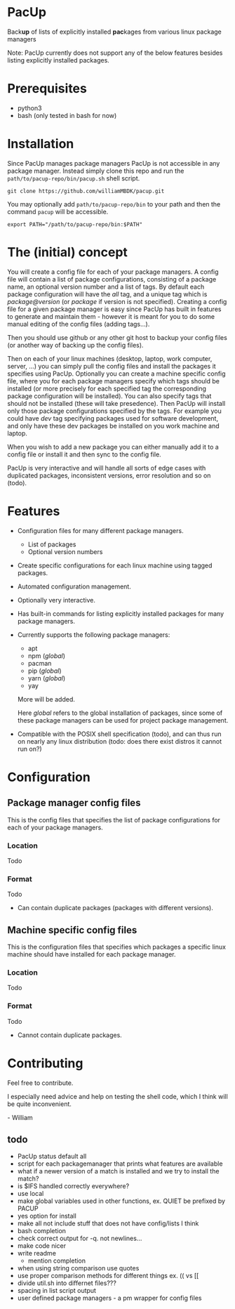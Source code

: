 # PacUp
Back**up** of lists of explicitly installed **pac**kages from various linux package managers

Note: PacUp currently does not support any of the below features besides listing explicitly installed packages.

# Prerequisites
* python3
* bash (only tested in bash for now)

# Installation
Since PacUp manages package managers PacUp is not accessible in any package manager. Instead simply clone this repo and run the `path/to/pacup-repo/bin/pacup.sh` shell script.

```shell
git clone https://github.com/williamMBDK/pacup.git
```

You may optionally add `path/to/pacup-repo/bin` to your path and then the command `pacup` will be accessible.
```shell
export PATH="/path/to/pacup-repo/bin:$PATH"
```

# The (initial) concept 
You will create a config file for each of your package managers.
A config file will contain a list of package configurations, consisting of a package name, an optional version number and a list of tags. By default each package configuration will have the *all* tag, and a unique tag which is *package@version* (or *package* if version is not specified).
Creating a config file for a given package manager is easy since PacUp has built in features to generate and maintain them - however it is meant for you to do some manual editing of the config files (adding tags...).

Then you should use github or any other git host to backup your config files (or another way of backing up the config files).

Then on each of your linux machines (desktop, laptop, work computer, server, ...) you can simply pull the config files and install the packages it specifies using PacUp. Optionally you can create a machine specific config file, where you for each package managers specify which tags should be installed (or more precisely for each specified tag the corresponding package configuration will be installed). You can also specify tags that should not be installed (these will take presedence). Then PacUp will install only those package configurations specified by the tags. For example you could have *dev* tag specifying packages used for software development, and only have these dev packages be installed on you work machine and laptop.

When you wish to add a new package you can either manually add it to a config file or install it and then sync to the config file.

PacUp is very interactive and will handle all sorts of edge cases with duplicated packages, inconsistent versions, error resolution and so on (todo).

# Features
* Configuration files for many different package managers.
    * List of packages
    * Optional version numbers
* Create specific configurations for each linux machine using tagged packages.
* Automated configuration management.
* Optionally very interactive.
* Has built-in commands for listing explicitly installed packages for many package managers.
* Currently supports the following package managers:
    * apt
    * npm (*global*)
    * pacman
    * pip (*global*)
    * yarn (*global*)
    * yay

    More will be added.

    Here *global* refers to the global installation of packages, since some of these package managers can be used for project package management.
* Compatible with the POSIX shell specification (todo), and can thus run on nearly any linux distribution (todo: does there exist distros it cannot run on?)

# Configuration 
## Package manager config files
This is the config files that specifies the list of package configurations for each of your package managers.
### Location
Todo
### Format
Todo
* Can contain duplicate packages (packages with different versions).
## Machine specific config files
This is the configuration files that specifies which packages a specific linux machine should have installed for each package manager.
### Location
Todo
### Format
Todo
* Cannot contain duplicate packages.

# Contributing
Feel free to contribute.

I especially need advice and help on testing the shell code, which I think will be quite inconvenient.

\- William

## todo
- PacUp status default all
- script for each packagemanager that prints what features are available
- what if a newer version of a match is installed and we try to install the match?
- is $IFS handled correctly everywhere?
- use local
- make global variables used in other functions, ex. QUIET be prefixed by PACUP
- yes option for install
- make all not include stuff that does not have config/lists I think
- bash completion
- check correct output for -q. not newlines...
- make code nicer
- write readme
    - mention completion
- when using string comparison use quotes
- use proper comparison methods for different things ex. (( vs [[
- divide util.sh into differnet files???
- spacing in list script output
- user defined package managers - a pm wrapper for config files
